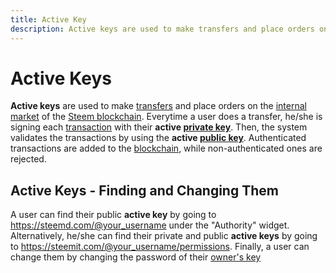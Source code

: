 ```yaml
---
title: Active Key
description: Active keys are used to make transfers and place orders on the internal market of the Steem blockchain. Everytime a user does a transfer, he/she is signing each transaction with their active private key.
---
```

# Active Keys

**Active keys** are used to make [transfers](/glossary/transfer.md) and place orders on the [internal market](/glossary/internal-market) of the [Steem blockchain](/glossary/steem-blockchain.md).  Everytime a user does a transfer, he/she is signing each [transaction](/glossary/transaction.md) with their **active [private key](/glossary/private-key.md)**. Then, the system validates the transactions by using the **active [public key](/glossary/public-key.md)**. Authenticated transactions are added to the [blockchain](/glossary/blockchain.md), while non-authenticated ones are rejected.

## Active Keys - Finding and Changing Them

A user can find their public **active key** by going to https://steemd.com/@your_username under the "Authority" widget. Alternatively, he/she can find their private and public **active keys** by going to https://steemit.com/@your_username/permissions. Finally, a user can change them by changing the password of their [owner's key](/glossary/owner-key.md)
